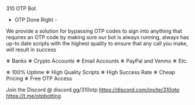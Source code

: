    310 OTP Bot
- OTP Done Right -

We provide a solution for bypassing OTP codes to sign into anything that requires an OTP code
by making sure our bot is always running, always has up-to date scripts with the highest quality
to ensure that any call you make, will result in success

❄ Banks
❄ Crypto Accounts
❄ Email Accounts
❄ PayPal and Venmo
❄ Etc.

❄ 100% Uptime
❄ High Quality Scripts
❄ High Success Rate
❄ Cheap Pricing
❄ Free OTP Access

Join the Discord @ 
discord.gg/310otp
https://discord.com/invite/310otp
https://t.me/otpbotting
